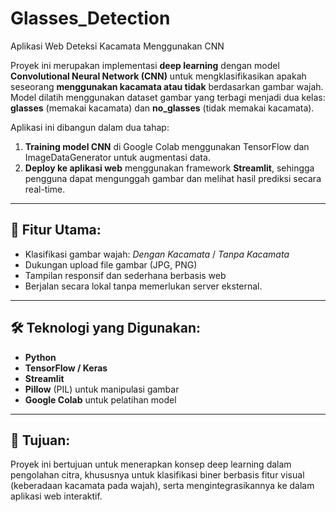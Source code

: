 # Glasses_Detection
Aplikasi Web Deteksi Kacamata Menggunakan CNN

Proyek ini merupakan implementasi **deep learning** dengan model **Convolutional Neural Network (CNN)** untuk mengklasifikasikan apakah seseorang **menggunakan kacamata atau tidak** berdasarkan gambar wajah. Model dilatih menggunakan dataset gambar yang terbagi menjadi dua kelas: **glasses** (memakai kacamata) dan **no\_glasses** (tidak memakai kacamata).

Aplikasi ini dibangun dalam dua tahap:

1. **Training model CNN** di Google Colab menggunakan TensorFlow dan ImageDataGenerator untuk augmentasi data.
2. **Deploy ke aplikasi web** menggunakan framework **Streamlit**, sehingga pengguna dapat mengunggah gambar dan melihat hasil prediksi secara real-time.

---

## 🎯 **Fitur Utama:**

* Klasifikasi gambar wajah: *Dengan Kacamata* / *Tanpa Kacamata*
* Dukungan upload file gambar (JPG, PNG)
* Tampilan responsif dan sederhana berbasis web
* Berjalan secara lokal tanpa memerlukan server eksternal.

---

## 🛠️ **Teknologi yang Digunakan:**

* **Python**
* **TensorFlow / Keras**
* **Streamlit**
* **Pillow** (PIL) untuk manipulasi gambar
* **Google Colab** untuk pelatihan model

---

## 📌 Tujuan:

Proyek ini bertujuan untuk menerapkan konsep deep learning dalam pengolahan citra, khususnya untuk klasifikasi biner berbasis fitur visual (keberadaan kacamata pada wajah), serta mengintegrasikannya ke dalam aplikasi web interaktif.


